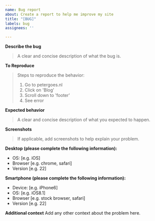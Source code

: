```yaml
---
name: Bug report
about: Create a report to help me improve my site
title: "[BUG]"
labels: bug
assignees: ''

---
```


**Describe the bug**
> A clear and concise description of what the bug is.

**To Reproduce**
> Steps to reproduce the behavior:
> 1. Go to petergoes.nl
> 2. Click on 'Blog'
> 3. Scroll down to 'footer'
> 4. See error

**Expected behavior**
> A clear and concise description of what you expected to happen.

**Screenshots**
> If applicable, add screenshots to help explain your problem.

**Desktop (please complete the following information):**
 - OS: [e.g. iOS]
 - Browser [e.g. chrome, safari]
 - Version [e.g. 22]

**Smartphone (please complete the following information):**
 - Device: [e.g. iPhone6]
 - OS: [e.g. iOS8.1]
 - Browser [e.g. stock browser, safari]
 - Version [e.g. 22]

**Additional context**
Add any other context about the problem here.
